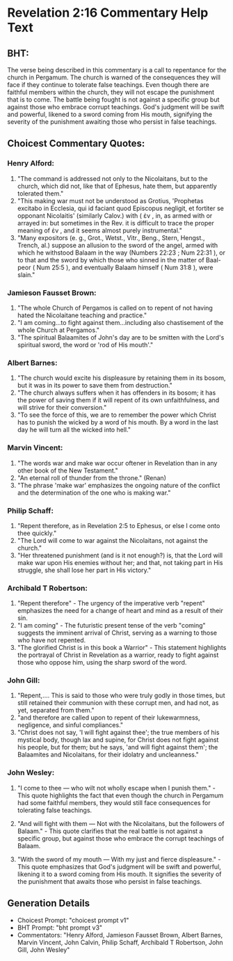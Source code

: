 # Revelation 2:16 Commentary Help Text

## BHT:
The verse being described in this commentary is a call to repentance for the church in Pergamum. The church is warned of the consequences they will face if they continue to tolerate false teachings. Even though there are faithful members within the church, they will not escape the punishment that is to come. The battle being fought is not against a specific group but against those who embrace corrupt teachings. God's judgment will be swift and powerful, likened to a sword coming from His mouth, signifying the severity of the punishment awaiting those who persist in false teachings.

## Choicest Commentary Quotes:
### Henry Alford:
1. "The command is addressed not only to the Nicolaitans, but to the church, which did not, like that of Ephesus, hate them, but apparently tolerated them."
2. "This making war must not be understood as Grotius, 'Prophetas excitabo in Ecclesia, qui id faciant quod Episcopus negligit, et fortiter se opponant Nicolaitis' (similarly Calov.) with ( ἐν , in, as armed with or arrayed in: but sometimes in the Rev. it is difficult to trace the proper meaning of ἐν , and it seems almost purely instrumental."
3. "Many expositors (e. g., Grot., Wetst., Vitr., Beng., Stern, Hengst., Trench, al.) suppose an allusion to the sword of the angel, armed with which he withstood Balaam in the way (Numbers 22:23 ; Num 22:31 ), or to that and the sword by which those who sinned in the matter of Baal-peor ( Num 25:5 ), and eventually Balaam himself ( Num 31:8 ), were slain."

### Jamieson Fausset Brown:
1. "The whole Church of Pergamos is called on to repent of not having hated the Nicolaitane teaching and practice."
2. "I am coming...to fight against them...including also chastisement of the whole Church at Pergamos."
3. "The spiritual Balaamites of John's day are to be smitten with the Lord's spiritual sword, the word or 'rod of His mouth'."

### Albert Barnes:
1. "The church would excite his displeasure by retaining them in its bosom, but it was in its power to save them from destruction."
2. "The church always suffers when it has offenders in its bosom; it has the power of saving them if it will repent of its own unfaithfulness, and will strive for their conversion."
3. "To see the force of this, we are to remember the power which Christ has to punish the wicked by a word of his mouth. By a word in the last day he will turn all the wicked into hell."

### Marvin Vincent:
1. "The words war and make war occur oftener in Revelation than in any other book of the New Testament."
2. "An eternal roll of thunder from the throne." (Renan)
3. "The phrase 'make war' emphasizes the ongoing nature of the conflict and the determination of the one who is making war."

### Philip Schaff:
1. "Repent therefore, as in Revelation 2:5 to Ephesus, or else I come onto thee quickly." 
2. "The Lord will come to war against the Nicolaitans, not against the church." 
3. "Her threatened punishment (and is it not enough?) is, that the Lord will make war upon His enemies without her; and that, not taking part in His struggle, she shall lose her part in His victory."

### Archibald T Robertson:
1. "Repent therefore" - The urgency of the imperative verb "repent" emphasizes the need for a change of heart and mind as a result of their sin.
2. "I am coming" - The futuristic present tense of the verb "coming" suggests the imminent arrival of Christ, serving as a warning to those who have not repented.
3. "The glorified Christ is in this book a Warrior" - This statement highlights the portrayal of Christ in Revelation as a warrior, ready to fight against those who oppose him, using the sharp sword of the word.

### John Gill:
1. "Repent,.... This is said to those who were truly godly in those times, but still retained their communion with these corrupt men, and had not, as yet, separated from them."
2. "and therefore are called upon to repent of their lukewarmness, negligence, and sinful compliances."
3. "Christ does not say, 'I will fight against thee'; the true members of his mystical body, though lax and supine, for Christ does not fight against his people, but for them; but he says, 'and will fight against them'; the Balaamites and Nicolaitans, for their idolatry and uncleanness."

### John Wesley:
1. "I come to thee — who wilt not wholly escape when I punish them." - This quote highlights the fact that even though the church in Pergamum had some faithful members, they would still face consequences for tolerating false teachings.

2. "And will fight with them — Not with the Nicolaitans, but the followers of Balaam." - This quote clarifies that the real battle is not against a specific group, but against those who embrace the corrupt teachings of Balaam.

3. "With the sword of my mouth — With my just and fierce displeasure." - This quote emphasizes that God's judgment will be swift and powerful, likening it to a sword coming from His mouth. It signifies the severity of the punishment that awaits those who persist in false teachings.


## Generation Details
- Choicest Prompt: "choicest prompt v1"
- BHT Prompt: "bht prompt v3"
- Commentators: "Henry Alford, Jamieson Fausset Brown, Albert Barnes, Marvin Vincent, John Calvin, Philip Schaff, Archibald T Robertson, John Gill, John Wesley"
